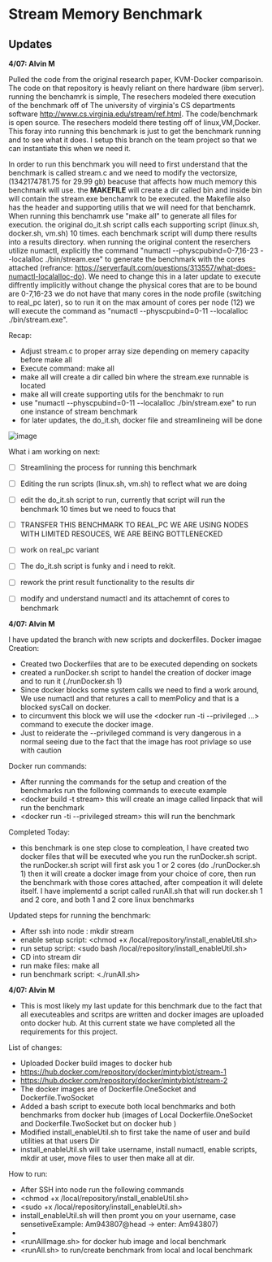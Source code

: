 # ****Stream Memory Benchmark****

## **Updates**

**4/07: Alvin M** 

Pulled the code from the original research paper, KVM-Docker comparisoin. The code on that repository is heavly reliant on there hardware (ibm server). running the benchamrk is 
simple, The resechers modeled there execution of the benchmark off of The university of virginia's CS departments software http://www.cs.virginia.edu/stream/ref.html. The 
code/benchmark is open source. The resechers modeld there testing off of linux,VM,Docker. This foray into running this benchmark is just to get the benchmark running and to 
see what it does. I setup this branch on the team project so that we can instantiate this when we need it. 

In order to run this benchmark you will need to first understand that the benchmark is called stream.c and we need to modify the vectorsize, (1342174781.75 for 29.99 gb)
beacuse that affects how much memory this benchmark will use. the **MAKEFILE** will create a dir called bin and inside bin will contain the stream.exe benchamrk to be executed.
the Makefile also has the header and supporting utilis that we will need for that benchamrk. When running this benchamrk use "make all" to generate all files for execution.
the original do_it.sh script calls each supporting script (linux.sh, docker.sh, vm.sh) 10 times. each benchmark script will dump there results into a results directory. when 
running the original content the reserchers utilize numactl, explicitly the command "numactl --physcpubind=0-7,16-23 --localalloc ./bin/stream.exe" to generate the benchmark
with the cores attached (refrance: https://serverfault.com/questions/313557/what-does-numactl-localalloc-do). We need to change this in a later update to execute diffrently
implicitly without change the physical cores that are to be bound are 0-7,16-23 we do not have that many cores in the node profile (switching to real_pc later), so to run it 
on the max amount of cores per node (12) we will execute the command as "numactl --physcpubind=0-11 --localalloc ./bin/stream.exe". 

Recap: 
- Adjust stream.c to proper array size depending on memery capacity before make all
- Execute command: make all
- make all will create a dir called bin where the stream.exe runnable is located
- make all will create supporting utils for the benchmakr to run
- use "numactl --physcpubind=0-11 --localalloc ./bin/stream.exe" to run one instance of stream benchmark 
- for later updates, the do_it.sh, docker file and streamlineing will be done

![image](https://user-images.githubusercontent.com/46765712/113948103-20917380-97da-11eb-8e09-d892ffcaec07.png)



What i am working on next:
- [ ] Streamlining the process for running this benchmark
- [ ] Editing the run scripts (linux.sh, vm.sh) to reflect what we are doing
- [ ] edit the do_it.sh script to run, currently that script will run the benchmark 10 times but we need to foucs that
- [ ] TRANSFER THIS BENCHMARK TO REAL_PC WE ARE USING NODES WITH LIMITED RESOUCES, WE ARE BEING BOTTLENECKED 
- [ ] work on real_pc variant 
- [ ] The do_it.sh script is funky and i need to rekit. 
- [ ] rework the print result functionality to the results dir 
- [ ] modify and understand numactl and its attachemnt of cores to benchmark 


**4/07: Alvin M** 

I have updated the branch with new scripts and dockerfiles. 
Docker imagae Creation: 
- Created two Dockerfiles that are to be executed depending on sockets
- created a runDocker.sh script to handel the creation of docker image and to run it (./runDocker.sh 1)
- Since docker blocks some system calls we need to find a work around, We use numactl and that retures a call to memPolicy and that is a blocked sysCall on docker.
- to circumvent this block we will use the <docker run -ti --privileged ...> command to execute the docker image.
- Just to reiderate the --privileged command is very dangerous in a normal seeing due to the fact that the image has root privlage so use with caution

Docker run commands: 
- After running the commands for the setup and creation of the benchmarks run the following commands to execute example
- <docker build -t stream> this will create an image called linpack that will run the benchmark
- <docker run -ti --privileged stream> this will run the benchmark

Completed Today:

- this benchmark is one step close to compleation, I have created two docker files that will be executed whe you run the runDocker.sh script. the runDocker.sh script will first ask you 1 or 2 cores (do ./runDocker.sh 1) then it will create a docker image from your choice of core, then run the benchmark with those cores attached, after compeation it will delete itself. I have implementd a script called runAll.sh that will run docker.sh 1 and 2 core, and both 1 and 2 core linux benchmarks 

Updated steps for running the benchmark: 
- After ssh into node : mkdir stream
- enable setup script: <chmod +x /local/repository/install_enableUtil.sh>
- run setup script: <sudo bash /local/repository/install_enableUtil.sh>
- CD into stream dir
- run make files: make all
- run benchmark script: <./runAll.sh>

**4/07: Alvin M** 
- This is most likely my last update for this benchmark due to the fact that all executeables and scritps are written and docker images are uploaded onto docker hub. At 
  this current state we have completed all the requirements for this project.
  
List of changes:
- Uploaded Docker build images to docker hub 
- https://hub.docker.com/repository/docker/mintyblot/stream-1
- https://hub.docker.com/repository/docker/mintyblot/stream-2
- The docker images are of Dockerfile.OneSocket and Dockerfile.TwoSocket 
- Added a bash script to execute both local benchmarks and both benchmarks from docker hub (images of Local Dockerfile.OneSocket and Dockerfile.TwoSocket but on docker hub )
- Modified install_enableUtil.sh to first take the name of user and build utilities at that users Dir
- install_enableUtil.sh will take username, install numactl, enable scripts, mkdir at user, move files to user then make all at dir.

How to run:
- After SSH into node run the following commands 
- <chmod +x /local/repository/install_enableUtil.sh>
- <sudo +x /local/repository/install_enableUtil.sh>
- install_enableUtil.sh will then promt you on your username, case sensetiveExample: Am943807@head -> enter: Am943807)
-  <cd stream>
- <runAllImage.sh> for docker hub image and local benchmark
- <runAll.sh> to run/create benchmark from local and local benchmark
